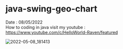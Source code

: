 # java-swing-geo-chart
Date : 08/05/2022<br/>
How to coding in java
visit my youtube : https://www.youtube.com/c/HelloWorld-Raven/featured

![2022-05-08_181413](https://user-images.githubusercontent.com/58245926/167293652-8652f3ea-59ce-42bb-bc87-41e0e2fc87f5.png)
